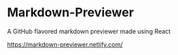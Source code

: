 # Markdown-Previewer
A GitHub flavored markdown previewer made using React

https://markdown-previewer.netlify.com/
